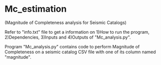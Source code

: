 # Mc_estimation 
(Magnitude of Completeness analysis for Seismic Catalogs)

Refer to "info.txt" file to get a information on 1)How to run the program, 2)Dependencies, 3)Inputs and 4)Outputs of "Mc_analysis.py".

Program "Mc_analysis.py" contains code to perform Magnitude of Completeness on a seismic catalog CSV file with one of its column named "magnitude".
